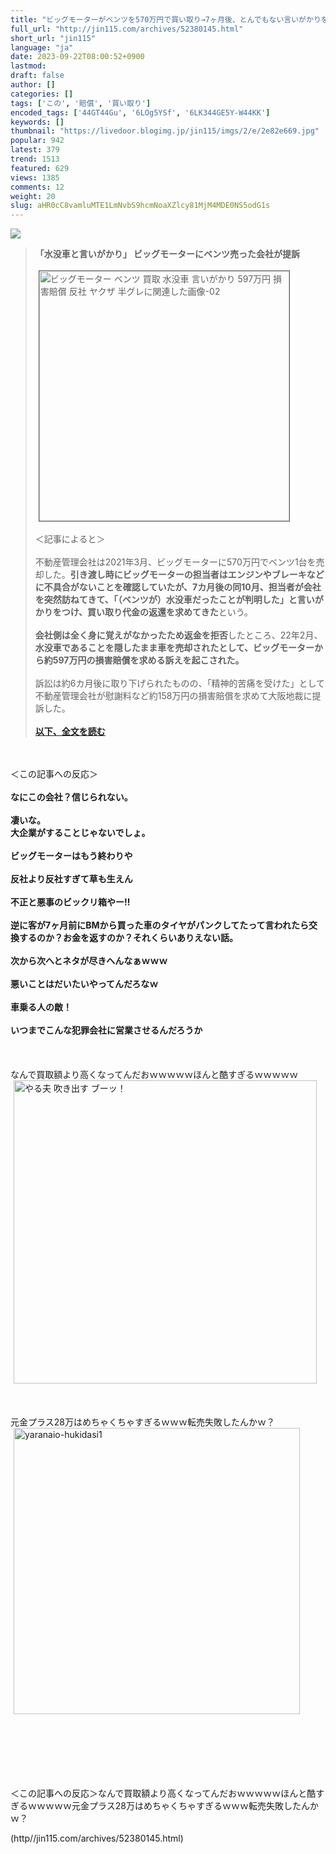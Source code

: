 ```yaml
---
title: "ビッグモーターがベンツを570万円で買い取り→7ヶ月後、とんでもない言いがかりをつけ597万円の賠償を求めて相手を提訴…もう終わりだよこの車屋 "
full_url: "http://jin115.com/archives/52380145.html"
short_url: "jin115"
language: "ja"
date: 2023-09-22T08:00:52+0900
lastmod: 
draft: false
author: []
categories: []
tags: ['この', '賠償', '買い取り']
encoded_tags: ['44GT44Gu', '6LOg5YSf', '6LK344GE5Y-W44KK']
keywords: []
thumbnail: "https://livedoor.blogimg.jp/jin115/imgs/2/e/2e82e669.jpg"
popular: 942
latest: 379
trend: 1513
featured: 629
views: 1385
comments: 12
weight: 20
slug: aHR0cC8vamluMTE1LmNvbS9hcmNoaXZlcy81MjM4MDE0NS5odG1s
---
```


![](https://livedoor.blogimg.jp/jin115/imgs/2/e/2e82e669.jpg)

<div><a name='more'></a> <blockquote><b>「水没車と言いがかり」 ビッグモーターにベンツ売った会社が提訴</b><br> <br> <img src='https//livedoor.blogimg.jp/jin115/imgs/a/7/a75eee94.png' width='400' border='1' hspace='5' class='pict' alt='ビッグモーター ベンツ 買取 水没車 言いがかり 597万円 損害賠償 反社 ヤクザ 半グレに関連した画像-02'><br> <br> ＜記事によると＞<br> <br> 不動産管理会社は2021年3月、ビッグモーターに570万円でベンツ1台を売却した。<b>引き渡し時にビッグモーターの担当者はエンジンやブレーキなどに不具合がないことを確認していたが、</b><b>7カ月後の同10月、担当者が会社を突然訪ねてきて、「（ベンツが）水没車だったことが判明した」と言いがかりをつけ、買い取り代金の返還を求めてきた</b>という。<br> <br> <b>会社側は全く身に覚えがなかったため返金を拒否</b>したところ、22年2月、<b>水没車であることを隠したまま車を売却されたとして、ビッグモーターから約597万円の損害賠償を求める訴えを起こされた。</b><br> <br> 訴訟は約6カ月後に取り下げられたものの、「精神的苦痛を受けた」として不動産管理会社が慰謝料など約158万円の損害賠償を求めて大阪地裁に提訴した。<br> <br> <a href='https//mainichi.jp/articles/20230920/k00/00m/040/331000c' target='_blank'><b>以下、全文を読む</b></a></blockquote><br> <br> ＜この記事への反応＞<br> <br> <b>なにこの会社？信じられない。<br> </b><br> <b>凄いな。<br> 大企業がすることじゃないでしょ。</b><br> <br> <b>ビッグモーターはもう終わりや</b><br> <br> <b>反社より反社すぎて草も生えん</b><br> <br> <b>不正と悪事のビックリ箱やー‼️</b><br> <br> <b>逆に客が7ヶ月前にBMから買った車のタイヤがパンクしてたって言われたら交換するのか？お金を返すのか？それくらいありえない話。</b><br> <br> <b>次から次へとネタが尽きへんなぁｗｗｗ<br> </b><br> <b>悪いことはだいたいやってんだろなｗ</b><br> <br> <b>車乗る人の敵！</b><br> <br> <b>いつまでこんな犯罪会社に営業させるんだろうか</b><br> <br> <br> <br> なんで買取額より高くなってんだおｗｗｗｗｗほんと酷すぎるｗｗｗｗｗ<br> <img src='https//livedoor.blogimg.jp/jin115/imgs/1/c/1c522a48.gif' alt='やる夫 吹き出す ブーッ！' width='485' border='0' hspace='5' class='pict'><br> <br> <br> <br> 元金プラス28万はめちゃくちゃすぎるｗｗｗ転売失敗したんかｗ？<br> <img src='https//livedoor.blogimg.jp/jin115/imgs/a/e/aec603bc.gif' alt='yaranaio-hukidasi1' width='458' border='0' hspace='5' class='pict'><br> <br> <br> <br> <br> <br> <br> <p>＜この記事への反応＞なんで買取額より高くなってんだおｗｗｗｗｗほんと酷すぎるｗｗｗｗｗ元金プラス28万はめちゃくちゃすぎるｗｗｗ転売失敗したんかｗ？</p></div>

(http//jin115.com/archives/52380145.html)

